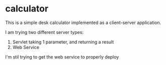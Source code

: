 # calculator

This is a simple desk calculator implemented as a client-server application.

I am trying two different server types:
1. Servlet taking 1 parameter, and returning a result
2. Web Service

I'm stil trying to get the web service to properly deploy